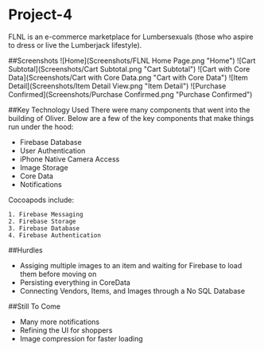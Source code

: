 # Project-4
FLNL is an e-commerce marketplace for Lumbersexuals (those who aspire to dress or live the Lumberjack lifestyle). 




##Screenshots
![Home](Screenshots/FLNL Home Page.png "Home") ![Cart Subtotal](Screenshots/Cart Subtotal.png "Cart Subtotal") ![Cart with Core Data](Screenshots/Cart with Core Data.png "Cart with Core Data")
![Item Detail](Screenshots/Item Detail View.png "Item Detail")
![Purchase Confirmed](Screenshots/Purchase Confirmed.png "Purchase Confirmed")



##Key Technology Used
There were many components that went into the building of Oliver. Below are a few of the key components that make things run under the hood:

* Firebase Database
* User Authentication
* iPhone Native Camera Access
* Image Storage
* Core Data
* Notifications

Cocoapods include:

	1. Firebase Messaging
	2. Firebase Storage
	3. Firebase Database
	4. Firebase Authentication


##Hurdles

* Assiging multiple images to an item and waiting for Firebase to load them before moving on
* Persisting everything in CoreData
* Connecting Vendors, Items, and Images through a No SQL Database



##Still To Come

* Many more notifications
* Refining the UI for shoppers
* Image compression for faster loading 

